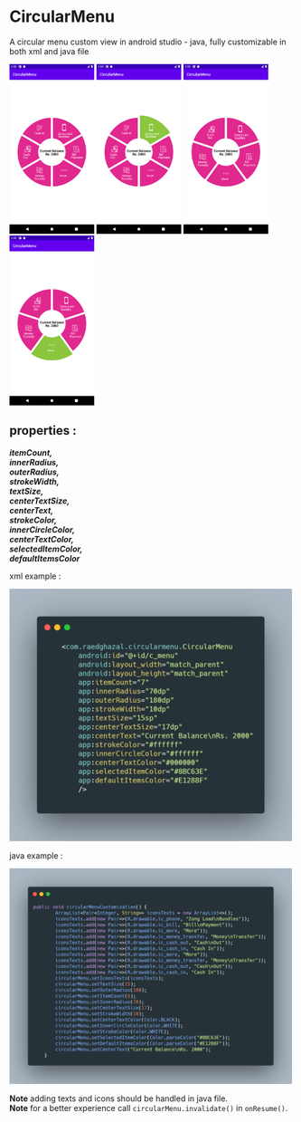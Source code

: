 # CircularMenu
A circular menu custom view in android studio - java, fully customizable in both xml and java file

<img src="screenshots/Screenshot_1600950823.png" width="150"> <img src="screenshots/Screenshot_1600950856.png" width="150">
<img src="screenshots/Screenshot_1600950930.png" width="150"> <img src="screenshots/Screenshot_1600950959.png" width="150">

 ## properties :  
  ***itemCount,  
  innerRadius,  
  outerRadius,  
  strokeWidth,  
  textSize,  
  centerTextSize,  
  centerText,  
  strokeColor,  
  innerCircleColor,  
  centerTextColor,  
  selectedItemColor,  
  defaultItemsColor***
  
  xml example : 
  
  <img src="screenshots/xml.png" width="500">
  
  java example :
  
  <img src="screenshots/java.png" width="500">
  
  **Note** adding texts and icons should be handled in java file.  
  **Note** for a better experience call `circularMenu.invalidate()` in `onResume()`.
